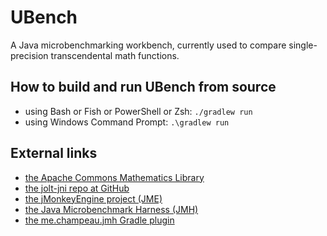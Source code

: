# UBench

A Java microbenchmarking workbench,
currently used to compare single-precision transcendental math functions.

## How to build and run UBench from source

+ using Bash or Fish or PowerShell or Zsh: `./gradlew run`
+ using Windows Command Prompt: `.\gradlew run`

## External links

+ [the Apache Commons Mathematics Library](https://commons.apache.org/proper/commons-math/)
+ [the jolt-jni repo at GitHub](https://github.com/stephengold/jolt-jni)
+ [the jMonkeyEngine project (JME)](https://jmonkeyengine.org/)
+ [the Java Microbenchmark Harness (JMH)](https://github.com/openjdk/jmh)
+ [the me.champeau.jmh Gradle plugin](https://plugins.gradle.org/plugin/me.champeau.jmh)
